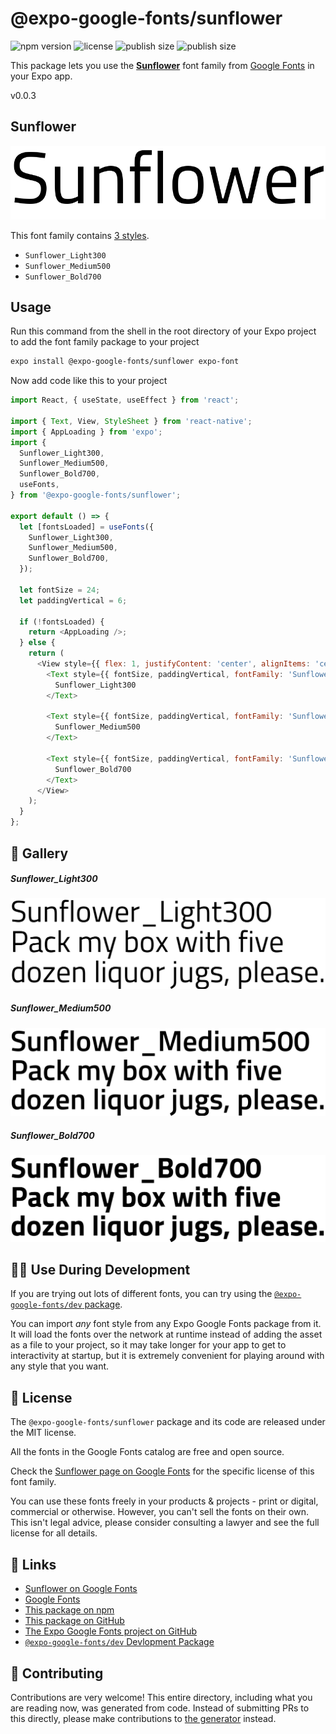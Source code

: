 # @expo-google-fonts/sunflower

![npm version](https://flat.badgen.net/npm/v/@expo-google-fonts/sunflower)
![license](https://flat.badgen.net/github/license/expo/google-fonts)
![publish size](https://flat.badgen.net/packagephobia/install/@expo-google-fonts/sunflower)
![publish size](https://flat.badgen.net/packagephobia/publish/@expo-google-fonts/sunflower)

This package lets you use the [**Sunflower**](https://fonts.google.com/specimen/Sunflower) font family from [Google Fonts](https://fonts.google.com/) in your Expo app.

v0.0.3

## Sunflower

![Sunflower](./font-family.png)

This font family contains [3 styles](#-gallery).

- `Sunflower_Light300`
- `Sunflower_Medium500`
- `Sunflower_Bold700`

## Usage

Run this command from the shell in the root directory of your Expo project to add the font family package to your project
```sh
expo install @expo-google-fonts/sunflower expo-font
```

Now add code like this to your project
```js
import React, { useState, useEffect } from 'react';

import { Text, View, StyleSheet } from 'react-native';
import { AppLoading } from 'expo';
import {
  Sunflower_Light300,
  Sunflower_Medium500,
  Sunflower_Bold700,
  useFonts,
} from '@expo-google-fonts/sunflower';

export default () => {
  let [fontsLoaded] = useFonts({
    Sunflower_Light300,
    Sunflower_Medium500,
    Sunflower_Bold700,
  });

  let fontSize = 24;
  let paddingVertical = 6;

  if (!fontsLoaded) {
    return <AppLoading />;
  } else {
    return (
      <View style={{ flex: 1, justifyContent: 'center', alignItems: 'center' }}>
        <Text style={{ fontSize, paddingVertical, fontFamily: 'Sunflower_Light300' }}>
          Sunflower_Light300
        </Text>

        <Text style={{ fontSize, paddingVertical, fontFamily: 'Sunflower_Medium500' }}>
          Sunflower_Medium500
        </Text>

        <Text style={{ fontSize, paddingVertical, fontFamily: 'Sunflower_Bold700' }}>
          Sunflower_Bold700
        </Text>
      </View>
    );
  }
};

```

## 🔡 Gallery

##### Sunflower_Light300
![Sunflower_Light300](./e60ce84d8ac799e771211c4fa34de99812b730e86342f32f94fbccfa79461bd0.ttf.png)

##### Sunflower_Medium500
![Sunflower_Medium500](./cf53d978b098c900279393bfdf56611a8003d688b2b16b7bd767182e1b0c58e8.ttf.png)

##### Sunflower_Bold700
![Sunflower_Bold700](./f3b680ac8a8f4a8a9ede88bf72084ae45ddd8dd7a8a87e826b9ce8946a7b0536.ttf.png)


## 👩‍💻 Use During Development

If you are trying out lots of different fonts, you can try using the [`@expo-google-fonts/dev` package](https://github.com/expo/google-fonts/tree/master/font-packages/dev#readme).

You can import *any* font style from any Expo Google Fonts package from it. It will load the fonts
over the network at runtime instead of adding the asset as a file to your project, so it may take longer
for your app to get to interactivity at startup, but it is extremely convenient
for playing around with any style that you want.

## 📖 License

The `@expo-google-fonts/sunflower` package and its code are released under the MIT license.

All the fonts in the Google Fonts catalog are free and open source.

Check the [Sunflower page on Google Fonts](https://fonts.google.com/specimen/Sunflower) for the specific license of this font family.

You can use these fonts freely in your products & projects - print or digital, commercial or otherwise. However, you can't sell the fonts on their own. This isn't legal advice, please consider consulting a lawyer and see the full license for all details.

## 🔗 Links

- [Sunflower on Google Fonts](https://fonts.google.com/specimen/Sunflower)
- [Google Fonts](https://fonts.google.com/)
- [This package on npm](https://www.npmjs.com/package/@expo-google-fonts/sunflower)
- [This package on GitHub](https://github.com/expo/google-fonts/tree/master/font-packages/sunflower)
- [The Expo Google Fonts project on GitHub](https://github.com/expo/google-fonts)
- [`@expo-google-fonts/dev` Devlopment Package](https://github.com/expo/google-fonts/tree/master/font-packages/dev)


## 🤝 Contributing

Contributions are very welcome! This entire directory, including what you are reading now, was generated from code. Instead of submitting PRs to this directly, please make contributions to [the generator](https://github.com/expo/google-fonts/tree/master/packages/generator) instead.
